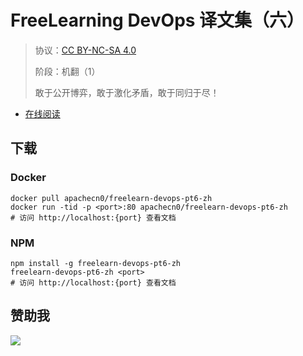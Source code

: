 <!--
    需要填充的占位符：
    
    README.md
    
        FreeLearning DevOps 译文集（六）：文档中文名
        {nameEn}：文档英文名
        {urlEn}：文档原始链接
        fldop6：域名前缀
        飞龙：负责人名称
        wizardforcel：负责人 Github 用户名
        562826179：负责人 QQ
        freelearn-devops-pt6-zh：ApacheCN 的 Github 仓库名称
        freelearn-devops-pt6-zh：DockerHub 仓库名称
        freelearn-devops-pt6-zh：PYPI 包名称
        freelearn-devops-pt6-zh：NPM 包名称
    
    CNAME
    
        fldop6：域名前缀

    index.html
    
        FreeLearning DevOps 译文集（六）：文档中文名
        #2496ed：显示颜色
        freelearn-devops-pt6-zh：ApacheCN 的 Github 仓库名称

    asset/docsify-flygon-footer.js
    
        freelearn-devops-pt6-zh：ApacheCN 的 Github 仓库名称
-->

# FreeLearning DevOps 译文集（六）

> 协议：[CC BY-NC-SA 4.0](http://creativecommons.org/licenses/by-nc-sa/4.0/)
> 
> 阶段：机翻（1）
> 
> 敢于公开博弈，敢于激化矛盾，敢于同归于尽！

* [在线阅读](https://fldop6.flygon.net)

## 下载

### Docker

```
docker pull apachecn0/freelearn-devops-pt6-zh
docker run -tid -p <port>:80 apachecn0/freelearn-devops-pt6-zh
# 访问 http://localhost:{port} 查看文档
```

### NPM

```
npm install -g freelearn-devops-pt6-zh
freelearn-devops-pt6-zh <port>
# 访问 http://localhost:{port} 查看文档
```

## 赞助我

![](https://img-blog.csdnimg.cn/20200112005920729.png)
